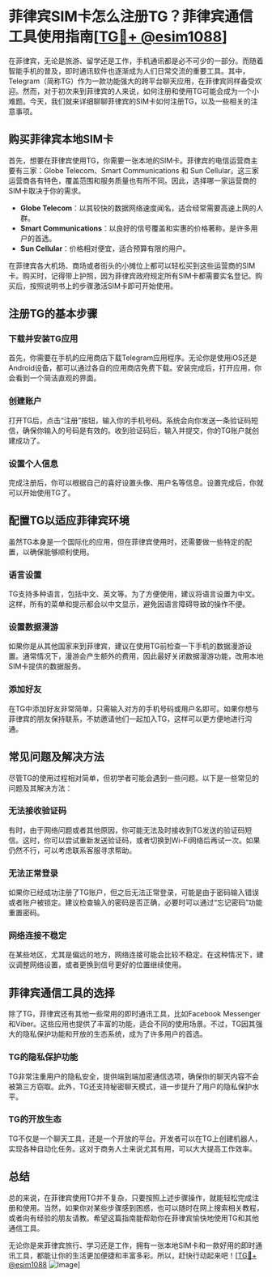 # 菲律宾SIM卡怎么注册TG？菲律宾通信工具使用指南[[TG💪+ @esim1088](https://t.me/s/esim1088)]

在菲律宾，无论是旅游、留学还是工作，手机通讯都是必不可少的一部分。而随着智能手机的普及，即时通讯软件也逐渐成为人们日常交流的重要工具。其中，Telegram（简称TG）作为一款功能强大的跨平台聊天应用，在菲律宾同样备受欢迎。然而，对于初次来到菲律宾的人来说，如何注册和使用TG可能会成为一个小难题。今天，我们就来详细聊聊菲律宾的SIM卡如何注册TG，以及一些相关的注意事项。

## 购买菲律宾本地SIM卡

首先，想要在菲律宾使用TG，你需要一张本地的SIM卡。菲律宾的电信运营商主要有三家：Globe Telecom、Smart Communications 和 Sun Cellular。这三家运营商各有特色，覆盖范围和服务质量也有所不同。因此，选择哪一家运营商的SIM卡取决于你的需求。

- **Globe Telecom**：以其较快的数据网络速度闻名，适合经常需要高速上网的人群。
- **Smart Communications**：以良好的信号覆盖和实惠的价格著称，是许多用户的首选。
- **Sun Cellular**：价格相对便宜，适合预算有限的用户。

在菲律宾各大机场、商场或者街头的小摊位上都可以轻松买到这些运营商的SIM卡。购买时，记得带上护照，因为菲律宾政府规定所有SIM卡都需要实名登记。购买后，按照说明书上的步骤激活SIM卡即可开始使用。

## 注册TG的基本步骤

### 下载并安装TG应用

首先，你需要在手机的应用商店下载Telegram应用程序。无论你是使用iOS还是Android设备，都可以通过各自的应用商店免费下载。安装完成后，打开应用，你会看到一个简洁直观的界面。

### 创建账户

打开TG后，点击“注册”按钮，输入你的手机号码。系统会向你发送一条验证码短信，确保你输入的号码是有效的。收到验证码后，输入并提交，你的TG账户就创建成功了。

### 设置个人信息

完成注册后，你可以根据自己的喜好设置头像、用户名等信息。设置完成后，你就可以开始使用TG了。

## 配置TG以适应菲律宾环境

虽然TG本身是一个国际化的应用，但在菲律宾使用时，还需要做一些特定的配置，以确保能够顺利使用。

### 语言设置

TG支持多种语言，包括中文、英文等。为了方便使用，建议将语言设置为中文。这样，所有的菜单和提示都会以中文显示，避免因语言障碍导致的操作不便。

### 设置数据漫游

如果你是从其他国家来到菲律宾，建议在使用TG前检查一下手机的数据漫游设置。通常情况下，漫游会产生额外的费用，因此最好关闭数据漫游功能，改用本地SIM卡提供的数据服务。

### 添加好友

在TG中添加好友非常简单，只需输入对方的手机号码或用户名即可。如果你想与菲律宾的朋友保持联系，不妨邀请他们一起加入TG，这样可以更方便地进行沟通。

## 常见问题及解决方法

尽管TG的使用过程相对简单，但初学者可能会遇到一些问题。以下是一些常见的问题及其解决方法：

### 无法接收验证码

有时，由于网络问题或者其他原因，你可能无法及时接收到TG发送的验证码短信。这时，你可以尝试重新发送验证码，或者切换到Wi-Fi网络后再试一次。如果仍然不行，可以考虑联系客服寻求帮助。

### 无法正常登录

如果你已经成功注册了TG账户，但之后无法正常登录，可能是由于密码输入错误或者账户被锁定。建议检查输入的密码是否正确，必要时可以通过“忘记密码”功能重置密码。

### 网络连接不稳定

在某些地区，尤其是偏远的地方，网络连接可能会比较不稳定。在这种情况下，建议调整网络设置，或者更换到信号更好的位置继续使用。

## 菲律宾通信工具的选择

除了TG，菲律宾还有其他一些常用的即时通讯工具，比如Facebook Messenger和Viber。这些应用也提供了丰富的功能，适合不同的使用场景。不过，TG因其强大的隐私保护功能和开放的生态系统，成为了许多用户的首选。

### TG的隐私保护功能

TG非常注重用户的隐私安全，提供端到端加密通信选项，确保你的聊天内容不会被第三方窃取。此外，TG还支持秘密聊天模式，进一步提升了用户的隐私保护水平。

### TG的开放生态

TG不仅是一个聊天工具，还是一个开放的平台。开发者可以在TG上创建机器人，实现各种自动化任务。这对于商务人士来说尤其有用，可以大大提高工作效率。

## 总结

总的来说，在菲律宾使用TG并不复杂，只要按照上述步骤操作，就能轻松完成注册和使用。当然，如果你对某些步骤感到困惑，也可以随时在网上搜索相关教程，或者向有经验的朋友请教。希望这篇指南能帮助你在菲律宾愉快地使用TG和其他通信工具。

无论你是来菲律宾旅行、学习还是工作，拥有一张本地SIM卡和一款好用的即时通讯工具，都能让你的生活更加便捷和丰富多彩。所以，赶快行动起来吧！[[TG💪+ @esim1088](https://t.me/s/esim1088) ![Image](https://i.postimg.cc/4NQfJmqS/Snipaste-2025-05-13-00-14-12.png)]